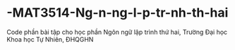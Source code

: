 # -MAT3514-Ng-n-ng-l-p-tr-nh-th-hai
Code phần bài tập cho học phần Ngôn ngữ lập trình thứ hai, Trường Đại học Khoa học Tự Nhiên, ĐHQGHN
